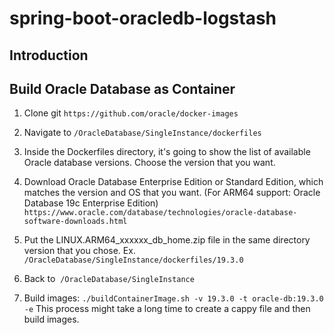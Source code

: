 # spring-boot-oracledb-logstash
## Introduction



## Build Oracle Database as Container

1. Clone git `https://github.com/oracle/docker-images`

2. Navigate to `/OracleDatabase/SingleInstance/dockerfiles`

3. Inside the Dockerfiles directory, it's going to show the list of available Oracle database versions. Choose the version that you want. 

4. Download Oracle Database Enterprise Edition or Standard Edition, which matches the version and OS that you want. (For ARM64 support: Oracle Database 19c Enterprise Edition)
`https://www.oracle.com/database/technologies/oracle-database-software-downloads.html`

5. Put the LINUX.ARM64_xxxxxx_db_home.zip file in the same directory version that you chose. Ex. `/OracleDatabase/SingleInstance/dockerfiles/19.3.0`

6. Back to  `/OracleDatabase/SingleInstance`

7. Build images: `./buildContainerImage.sh -v 19.3.0 -t oracle-db:19.3.0 -e` This process might take a long time to create a cappy file and then build images.
